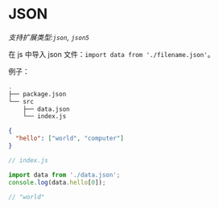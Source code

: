 # JSON

_支持扩展类型:`json`, `json5`_

在 js 中导入 json 文件：`import data from './filename.json'`。

例子：

```bash
.
├── package.json
└── src
    ├── data.json
    └── index.js
```

```json
{
  "hello": ["world", "computer"]
}
```

```js
// index.js

import data from './data.json';
console.log(data.hello[0]);

// "world"
```
